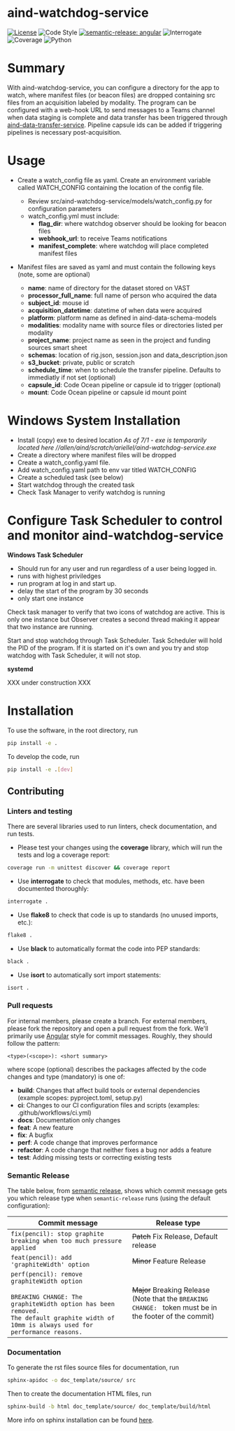 # aind-watchdog-service

[![License](https://img.shields.io/badge/license-MIT-brightgreen)](LICENSE)
![Code Style](https://img.shields.io/badge/code%20style-black-black)
[![semantic-release: angular](https://img.shields.io/badge/semantic--release-angular-e10079?logo=semantic-release)](https://github.com/semantic-release/semantic-release)
![Interrogate](https://img.shields.io/badge/interrogate-100.0%25-brightgreen)
![Coverage](https://img.shields.io/badge/coverage-100%25-brightgreen?logo=codecov)
![Python](https://img.shields.io/badge/python->=3.7-blue?logo=python)

# Summary

With aind-watchdog-service, you can configure a directory for the app to watch, where manifest files (or beacon files) are dropped containing src files from an acquisition labeled by modality. The program can be configured with a web-hook URL to send messages to a Teams channel when data staging is complete and data transfer has been triggered through [aind-data-transfer-service](https://github.com/AllenNeuralDynamics/aind-data-transfer-service). Pipeline capsule ids can be added if triggering pipelines is necessary post-acquisition.

# Usage
* Create a watch_config file as yaml. Create an environment variable called WATCH_CONFIG containing the location of the config file.
    * Review src/aind-watchdog-service/models/watch_config.py for configuration parameters
    * watch_config.yml must include:
        * **flag_dir**: where watchdog observer should be looking for beacon files
        * **webhook_url**: to receive Teams notifications
        * **manifest_complete**: where watchdog will place completed manifest files

* Manifest files are saved as yaml and must contain the following keys (note, some are optional)

    * **name**: name of directory for the dataset stored on VAST
    * **processor_full_name**: full name of person who acquired the data
    * **subject_id**: mouse id
    * **acquisition_datetime**: datetime of when data were acquired
    * **platform**: platform name as defined in aind-data-schema-models
    * **modalities**: modality name with source files or directories listed per modality
    * **project_name**: project name as seen in the project and funding sources smart sheet
    * **schemas**: location of rig.json, session.json and data_description.json
    * **s3_bucket**: private, public or scratch
    * **schedule_time**: when to schedule the transfer pipeline. Defaults to immediatly if not set (optional)
    * **capsule_id**: Code Ocean pipeline or capsule id to trigger (optional)
    * **mount**: Code Ocean pipeline or capsule id mount point


# Windows System Installation

* Install (copy) exe to desired location *As of 7/1 - exe is temporarily located here //allen/aind/scratch/ariellel/aind-watchdog-service.exe*
* Create a directory where manifest files will be dropped
* Create a watch_config.yaml file.
* Add watch_config.yaml path to env var titled WATCH_CONFIG
* Create a scheduled task (see below)
* Start watchdog through the created task
* Check Task Manager to verify watchdog is running

# Configure Task Scheduler to control and monitor aind-watchdog-service

**Windows Task Scheduler** 

* Should run for any user and run regardless of a user being logged in.
* runs with highest priviledges
* run program at log in and start up.
* delay the start of the program by 30 seconds
* only start one instance

Check task manager to verify that two icons of watchdog are active. This is only one instance but Observer creates a second thread making it appear that two instance are running. 

Start and stop watchdog through Task Scheduler. Task Scheduler will hold the PID of the program. If it is started on it's own and you try and stop watchdog with Task Scheduler, it will not stop.

**systemd**

XXX under construction XXX
# Installation
To use the software, in the root directory, run
```bash
pip install -e .
```

To develop the code, run
```bash
pip install -e .[dev]
```

## Contributing

### Linters and testing

There are several libraries used to run linters, check documentation, and run tests.

- Please test your changes using the **coverage** library, which will run the tests and log a coverage report:

```bash
coverage run -m unittest discover && coverage report
```

- Use **interrogate** to check that modules, methods, etc. have been documented thoroughly:

```bash
interrogate .
```

- Use **flake8** to check that code is up to standards (no unused imports, etc.):
```bash
flake8 .
```

- Use **black** to automatically format the code into PEP standards:
```bash
black .
```

- Use **isort** to automatically sort import statements:
```bash
isort .
```

### Pull requests

For internal members, please create a branch. For external members, please fork the repository and open a pull request from the fork. We'll primarily use [Angular](https://github.com/angular/angular/blob/main/CONTRIBUTING.md#commit) style for commit messages. Roughly, they should follow the pattern:
```text
<type>(<scope>): <short summary>
```

where scope (optional) describes the packages affected by the code changes and type (mandatory) is one of:

- **build**: Changes that affect build tools or external dependencies (example scopes: pyproject.toml, setup.py)
- **ci**: Changes to our CI configuration files and scripts (examples: .github/workflows/ci.yml)
- **docs**: Documentation only changes
- **feat**: A new feature
- **fix**: A bugfix
- **perf**: A code change that improves performance
- **refactor**: A code change that neither fixes a bug nor adds a feature
- **test**: Adding missing tests or correcting existing tests

### Semantic Release

The table below, from [semantic release](https://github.com/semantic-release/semantic-release), shows which commit message gets you which release type when `semantic-release` runs (using the default configuration):

| Commit message                                                                                                                                                                                   | Release type                                                                                                    |
| ------------------------------------------------------------------------------------------------------------------------------------------------------------------------------------------------ | --------------------------------------------------------------------------------------------------------------- |
| `fix(pencil): stop graphite breaking when too much pressure applied`                                                                                                                             | ~~Patch~~ Fix Release, Default release                                                                          |
| `feat(pencil): add 'graphiteWidth' option`                                                                                                                                                       | ~~Minor~~ Feature Release                                                                                       |
| `perf(pencil): remove graphiteWidth option`<br><br>`BREAKING CHANGE: The graphiteWidth option has been removed.`<br>`The default graphite width of 10mm is always used for performance reasons.` | ~~Major~~ Breaking Release <br /> (Note that the `BREAKING CHANGE: ` token must be in the footer of the commit) |

### Documentation
To generate the rst files source files for documentation, run
```bash
sphinx-apidoc -o doc_template/source/ src 
```
Then to create the documentation HTML files, run
```bash
sphinx-build -b html doc_template/source/ doc_template/build/html
```
More info on sphinx installation can be found [here](https://www.sphinx-doc.org/en/master/usage/installation.html).
